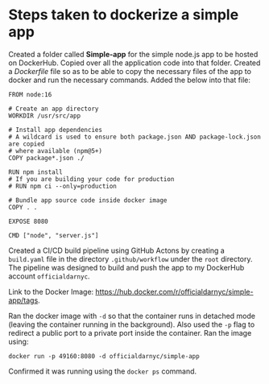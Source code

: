 # Steps taken to dockerize a simple app

Created a folder called **Simple-app** for the simple node.js app to be hosted on DockerHub. Copied over all the application code into that folder.
Created a _Dockerfile_ file so as to be able to copy the necessary files of the app to docker and run the necessary commands. Added the below
into that file:

```
FROM node:16

# Create an app directory
WORKDIR /usr/src/app

# Install app dependencies
# A wildcard is used to ensure both package.json AND package-lock.json are copied
# where available (npm@5+)
COPY package*.json ./

RUN npm install
# If you are building your code for production
# RUN npm ci --only=production

# Bundle app source code inside docker image
COPY . .

EXPOSE 8080

CMD ["node", "server.js"]
```
Created a CI/CD build pipeline using GitHub Actons by creating a `build.yaml` file in the directory `.github/workflow` under the `root` directory. The pipeline was designed to build and push the app to my DockerHub account `officialdarnyc`.

Link to the Docker Image: https://hub.docker.com/r/officialdarnyc/simple-app/tags.

Ran the docker image with `-d` so that the container runs in detached mode (leaving the container running in the background). Also used the `-p` flag to redirect a public port to a private port inside the container. Ran the image using:
```
docker run -p 49160:8080 -d officialdarnyc/simple-app
```
Confirmed it was running using the `docker ps` command.